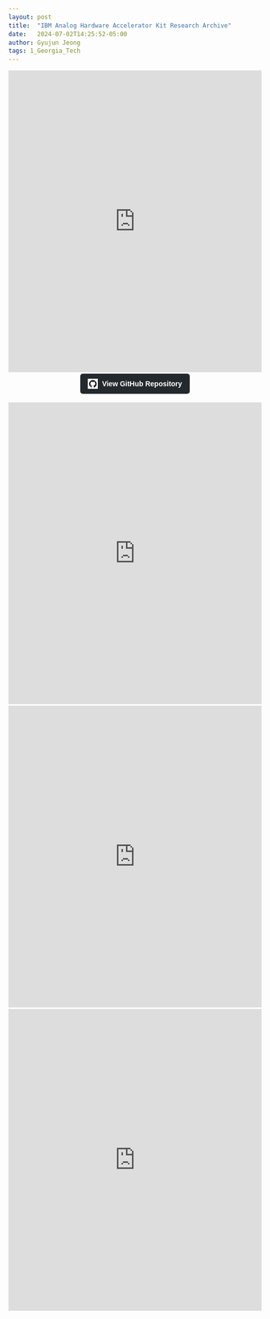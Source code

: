 ```yaml
---
layout: post
title:  "IBM Analog Hardware Accelerator Kit Research Archive"
date:   2024-07-02T14:25:52-05:00
author: Gyujun Jeong
tags: 1_Georgia_Tech
---
```


<iframe src="https://drive.google.com/file/d/15Vw465qqHTb3A5VRfZZ4DSdyXjNcmBqD/preview" style="width:100%; height:600px;" frameborder="0"></iframe>

<center><a href="https://github.com/gyulab/aihwkit/tree/master" target="_blank" class="github-button">
  <img src="/assets/images/GitHub-Mark.png" alt="GitHub Logo" style="width: 20px; height: 20px;">
  View GitHub Repository
</a></center>

<style>
.github-button {
    display: inline-flex;
    align-items: center;
    padding: 10px 15px;
    background-color: #24292e;
    color: #ffffff !important;
    text-decoration: none;
    border-radius: 5px;
    font-family: Arial, sans-serif;
    font-size: 14px;
    font-weight: bold;
    transition: background-color 0.3s;
    width: fit-content;
}

.github-button:hover {
    background-color: #444c56;
}

.github-button img {
    margin-right: 8px;
}
</style>
<br>


<iframe src="https://drive.google.com/file/d/1FJjRJYQobkJy4HJsHqRJLcZrgxbIj7Ne/preview" style="width:100%; height:600px;" frameborder="0"></iframe>
<iframe src="https://drive.google.com/file/d/1Q_J0C1Z9MtZeBEsPk3PK8MJ6ZTHk2Lw_/preview" style="width:100%; height:600px;" frameborder="0"></iframe>
<iframe src="https://drive.google.com/file/d/1rbIu6mdYRK0MGFGlL7RWprEDQ55h7E3x/preview" style="width:100%; height:600px;" frameborder="0"></iframe>
